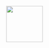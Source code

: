 <div id="header" align="center">
  <img src="https://i.imgur.com/vDhgNCj.gif" width="100"//>
</div>
